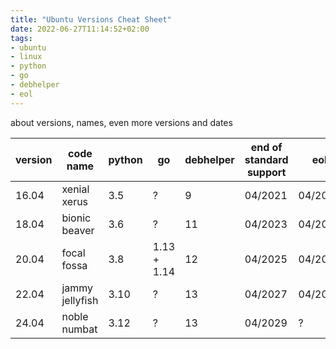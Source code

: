 ```yaml
---
title: "Ubuntu Versions Cheat Sheet"
date: 2022-06-27T11:14:52+02:00
tags:
- ubuntu
- linux
- python
- go
- debhelper
- eol
---
```


about versions, names, even more versions and dates

| version | code name | python | go | debhelper | end of standard support | eol |
|---|---|---|---|---|---|---|
| 16.04 | xenial xerus | 3.5 | ? | 9 | 04/2021 | 04/2026 |
| 18.04 | bionic beaver | 3.6 | ? | 11 | 04/2023 | 04/2028 |
| 20.04 | focal fossa | 3.8 | 1.13 + 1.14 | 12 | 04/2025 | 04/2030 |
| 22.04 | jammy jellyfish | 3.10 | ? | 13 | 04/2027 | 04/2032 |
| 24.04 | noble numbat | 3.12 | ? | 13 | 04/2029 | ? |
